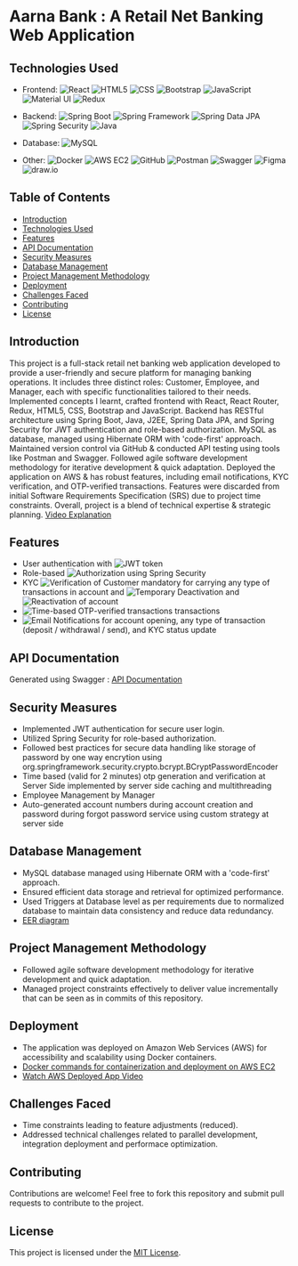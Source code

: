 # Aarna Bank : A Retail Net Banking Web Application

## Technologies Used

- Frontend:
![React](https://img.shields.io/badge/-React-61DAFB?logo=react&logoColor=white) ![HTML5](https://img.shields.io/badge/-HTML5-E34F26?logo=html5&logoColor=white) ![CSS](https://img.shields.io/badge/-CSS-1572B6?logo=css3&logoColor=white) ![Bootstrap](https://img.shields.io/badge/-Bootstrap-563D7C?logo=bootstrap&logoColor=white) ![JavaScript](https://img.shields.io/badge/-JavaScript-F7DF1E?logo=javascript&logoColor=black) ![Material UI](https://img.shields.io/badge/-Material%20UI-0081CB?logo=materialui&logoColor=white) ![Redux](https://img.shields.io/badge/-Redux-764ABC?logo=redux&logoColor=white)  

- Backend:
![Spring Boot](https://img.shields.io/badge/-Spring%20Boot-6DB33F?logo=springboot&logoColor=white) ![Spring Framework](https://img.shields.io/badge/-Spring%20Framework-6DB33F?logo=spring&logoColor=white)
 ![Spring Data JPA](https://img.shields.io/badge/-Spring%20Data%20JPA-6DB33F?logo=springdata&logoColor=white) ![Spring Security](https://img.shields.io/badge/-Spring%20Security-6DB33F?logo=spring-security&logoColor=white) ![Java](https://img.shields.io/badge/Java-007396?style=for-the-badge&logo=java&logoColor=white)


- Database:
![MySQL](https://img.shields.io/badge/-MySQL-4479A1?logo=mysql&logoColor=white)  

- Other:
![Docker](https://img.shields.io/badge/-Docker-2496ED?logo=docker&logoColor=white) ![AWS EC2](https://img.shields.io/badge/-AWS%20EC2-232F3E?logo=amazonaws&logoColor=white) ![GitHub](https://img.shields.io/badge/-GitHub-181717?logo=github&logoColor=white) ![Postman](https://img.shields.io/badge/-Postman-FF6C37?logo=postman&logoColor=white) ![Swagger](https://img.shields.io/badge/-Swagger-85EA2D?logo=swagger&logoColor=black) ![Figma](https://img.shields.io/badge/-Figma-F24E1E?logo=figma&logoColor=white)  ![draw.io](https://img.shields.io/badge/-draw.io-F08705?logo=drawio&logoColor=white)

## Table of Contents
- [Introduction](#introduction)
- [Technologies Used](#technologies-used)
- [Features](#features)
- [API Documentation](#api-documentation)
- [Security Measures](#security-measures)
- [Database Management](#database-management)
- [Project Management Methodology](#project-management-methodology)
- [Deployment](#deployment)
- [Challenges Faced](#challenges-faced)
- [Contributing](#contributing)
- [License](#license)

## Introduction

This project is a full-stack retail net banking web application developed to provide a user-friendly and secure platform for managing banking operations. It includes three distinct roles: Customer, Employee, and Manager, each with specific functionalities tailored to their needs. Implemented concepts I learnt, crafted frontend with React, React Router, Redux, HTML5, CSS, Bootstrap and JavaScript. Backend has RESTful architecture using Spring Boot, Java, J2EE, Spring Data JPA, and Spring Security for JWT authentication and role-based authorization. MySQL as database, managed using Hibernate ORM with 'code-first' approach. Maintained version control via GitHub & conducted API testing using tools like Postman and Swagger. Followed agile software development methodology for iterative development & quick adaptation. Deployed the application on AWS & has robust features, including email notifications, KYC verification, and OTP-verified transactions. Features were discarded from initial Software Requirements Specification (SRS) due to project time constraints. Overall, project is a blend of technical expertise & strategic planning.
[Video Explanation](https://www.youtube.com/watch?v=YOUR_VIDEO_ID)

## Features
  - User authentication with ![JWT](https://img.shields.io/badge/-JWT-%2377B5E5?logo=jsonwebtoken&logoColor=white) token
  - Role-based ![Authorization](https://img.shields.io/badge/-Authorization-%23197AAB?logo=authorization&logoColor=white) using Spring Security
  - KYC ![Verification](https://img.shields.io/badge/-Verification-%230080FF?logo=verification&logoColor=white) of Customer mandatory for carrying any type of transactions in account and ![Temporary Deactivation](https://img.shields.io/badge/Temporary-Deactivation-%23FF5733?logo=freeze&logoColor=white) and ![Reactivation](https://img.shields.io/badge/-Reactivation-%2333FF57?logo=freeze&logoColor=white) of account
  - ![Time-based OTP](https://img.shields.io/badge/-Time%20Based%20OTP-%2377B5E5?logo=lock&logoColor=white)-verified transactions transactions 
  - ![Email](https://img.shields.io/badge/-Email-%230077B5?logo=gmail&logoColor=white) Notifications for account opening, any type of transaction (deposit / withdrawal / send), and KYC status update

## API Documentation
Generated using Swagger : [API Documentation](https://github.com/anuragmaldhure/Netbanking-CDAC-Project-Work/blob/main/Project%20API%20Documentation.pdf)


## Security Measures

- Implemented JWT authentication for secure user login.
- Utilized Spring Security for role-based authorization.
- Followed best practices for secure data handling like storage of password by one way encrytion using org.springframework.security.crypto.bcrypt.BCryptPasswordEncoder
- Time based (valid for 2 minutes) otp generation and verification at Server Side implemented by server side caching and multithreading
- Employee Management by Manager
- Auto-generated account numbers during account creation and password during forgot password service using custom strategy at server side

## Database Management

- MySQL database managed using Hibernate ORM with a 'code-first' approach.
- Ensured efficient data storage and retrieval for optimized performance.
- Used Triggers at Database level as per requirements due to normalized database to maintain data consistency and reduce data redundancy.
- [EER diagram](https://github.com/anuragmaldhure/Netbanking-CDAC-Project-Work/blob/main/MySQL%20EER%20Diagram.png)

## Project Management Methodology

- Followed agile software development methodology for iterative development and quick adaptation.
- Managed project constraints effectively to deliver value incrementally that can be seen as in commits of this repository.

## Deployment

- The application was deployed on Amazon Web Services (AWS) for accessibility and scalability using Docker containers. 
- [Docker commands for containerization and deployment on AWS EC2](https://github.com/anuragmaldhure/Netbanking-CDAC-Project-Work/blob/main/docker.txt)
- [Watch AWS Deployed App Video](https://www.youtube.com/watch?v=YOUR_VIDEO_ID)

## Challenges Faced

- Time constraints leading to feature adjustments (reduced).
- Addressed technical challenges related to parallel development, integration deployment and performace optimization.

## Contributing

Contributions are welcome! Feel free to fork this repository and submit pull requests to contribute to the project.

## License

This project is licensed under the [MIT License](LICENSE).
